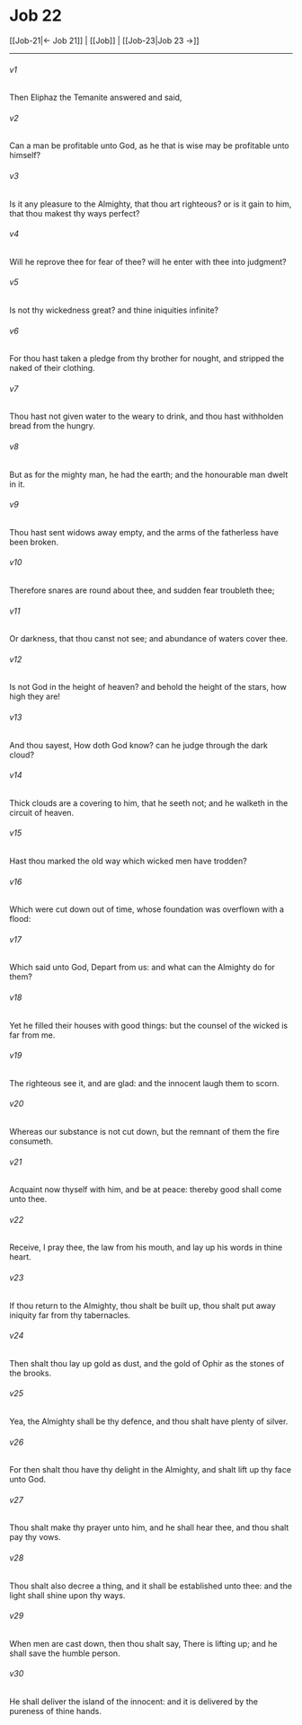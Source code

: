 # Job 22

[[Job-21|← Job 21]] | [[Job]] | [[Job-23|Job 23 →]]
***

###### v1
Then Eliphaz the Temanite answered and said,
###### v2
Can a man be profitable unto God, as he that is wise may be profitable unto himself?
###### v3
Is it any pleasure to the Almighty, that thou art righteous? or is it gain to him, that thou makest thy ways perfect?
###### v4
Will he reprove thee for fear of thee? will he enter with thee into judgment?
###### v5
Is not thy wickedness great? and thine iniquities infinite?
###### v6
For thou hast taken a pledge from thy brother for nought, and stripped the naked of their clothing.
###### v7
Thou hast not given water to the weary to drink, and thou hast withholden bread from the hungry.
###### v8
But as for the mighty man, he had the earth; and the honourable man dwelt in it.
###### v9
Thou hast sent widows away empty, and the arms of the fatherless have been broken.
###### v10
Therefore snares are round about thee, and sudden fear troubleth thee;
###### v11
Or darkness, that thou canst not see; and abundance of waters cover thee.
###### v12
Is not God in the height of heaven? and behold the height of the stars, how high they are!
###### v13
And thou sayest, How doth God know? can he judge through the dark cloud?
###### v14
Thick clouds are a covering to him, that he seeth not; and he walketh in the circuit of heaven.
###### v15
Hast thou marked the old way which wicked men have trodden?
###### v16
Which were cut down out of time, whose foundation was overflown with a flood:
###### v17
Which said unto God, Depart from us: and what can the Almighty do for them?
###### v18
Yet he filled their houses with good things: but the counsel of the wicked is far from me.
###### v19
The righteous see it, and are glad: and the innocent laugh them to scorn.
###### v20
Whereas our substance is not cut down, but the remnant of them the fire consumeth.
###### v21
Acquaint now thyself with him, and be at peace: thereby good shall come unto thee.
###### v22
Receive, I pray thee, the law from his mouth, and lay up his words in thine heart.
###### v23
If thou return to the Almighty, thou shalt be built up, thou shalt put away iniquity far from thy tabernacles.
###### v24
Then shalt thou lay up gold as dust, and the gold of Ophir as the stones of the brooks.
###### v25
Yea, the Almighty shall be thy defence, and thou shalt have plenty of silver.
###### v26
For then shalt thou have thy delight in the Almighty, and shalt lift up thy face unto God.
###### v27
Thou shalt make thy prayer unto him, and he shall hear thee, and thou shalt pay thy vows.
###### v28
Thou shalt also decree a thing, and it shall be established unto thee: and the light shall shine upon thy ways.
###### v29
When men are cast down, then thou shalt say, There is lifting up; and he shall save the humble person.
###### v30
He shall deliver the island of the innocent: and it is delivered by the pureness of thine hands. 
